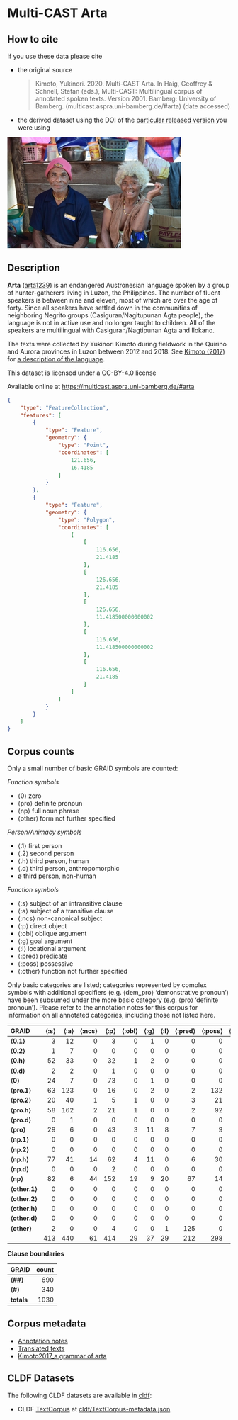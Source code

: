 # Multi-CAST Arta

## How to cite

If you use these data please cite
- the original source
  > Kimoto, Yukinori. 2020. Multi-CAST Arta. In Haig, Geoffrey & Schnell, Stefan (eds.), Multi-CAST: Multilingual corpus of annotated spoken texts. Version 2001. Bamberg: University of Bamberg. (multicast.aspra.uni-bamberg.de/#arta) (date accessed)
- the derived dataset using the DOI of the [particular released version](../../releases/) you were using

![](cldf/media/image.jpg)

## Description


**Arta** ([arta1239](https://glottolog.org/resource/languoid/id/arta1239)) is an endangered Austronesian language spoken by a group of hunter-gatherers living in Luzon, the Philippines. The number of fluent speakers is between nine and eleven, most of which are over the age of forty. Since all speakers have settled down in the communities of neighboring Negrito groups (Casiguran/Nagitupunan Agta people), the language is not in active use and no longer taught to children. All of the speakers are multilingual with Casiguran/Nagtipunan Agta and Ilokano.

The texts were collected by Yukinori Kimoto during fieldwork in the Quirino and Aurora provinces in Luzon between 2012 and 2018. See [Kimoto (2017)](Source#cldf:kimoto2017) for [a description of the language](MediaTable#cldf:Kimoto2017_a-grammar-of-Arta.pdf).

This dataset is licensed under a CC-BY-4.0 license

Available online at https://multicast.aspra.uni-bamberg.de/#arta


```geojson
{
    "type": "FeatureCollection",
    "features": [
        {
            "type": "Feature",
            "geometry": {
                "type": "Point",
                "coordinates": [
                    121.656,
                    16.4185
                ]
            }
        },
        {
            "type": "Feature",
            "geometry": {
                "type": "Polygon",
                "coordinates": [
                    [
                        [
                            116.656,
                            21.4185
                        ],
                        [
                            126.656,
                            21.4185
                        ],
                        [
                            126.656,
                            11.418500000000002
                        ],
                        [
                            116.656,
                            11.418500000000002
                        ],
                        [
                            116.656,
                            21.4185
                        ]
                    ]
                ]
            }
        }
    ]
}
```



## Corpus counts

Only a small number of basic GRAID symbols are counted:

*Function symbols*
- ⟨0⟩ zero
- ⟨pro⟩ definite pronoun
- ⟨np⟩ full noun phrase
- ⟨other⟩ form not further specified

*Person/Animacy symbols*
- ⟨.1⟩ first person
- ⟨.2⟩ second person
- ⟨.h⟩ third person, human
- ⟨.d⟩ third person, anthropomorphic
- ø third person, non-human

*Function symbols*
- ⟨:s⟩ subject of an intransitive clause
- ⟨:a⟩ subject of a transitive clause
- ⟨:ncs⟩ non-canonical subject
- ⟨:p⟩ direct object
- ⟨:obl⟩ oblique argument
- ⟨:g⟩ goal argument
- ⟨:l⟩ locational argument
- ⟨:pred⟩ predicate
- ⟨:poss⟩ possessive
- ⟨:other⟩ function not further specified

Only basic categories are listed; categories represented by complex symbols with additional
specifiers (e.g. ⟨dem_pro⟩ ‘demonstrative pronoun’) have been subsumed under the more basic
category (e.g. ⟨pro⟩ ‘definite pronoun’). Please refer to the annotation notes for this corpus for
information on all annotated categories, including those not listed here.

| GRAID | ⟨:s⟩ | ⟨:a⟩ | ⟨:ncs⟩ | ⟨:p⟩ | ⟨:obl⟩ | ⟨:g⟩ | ⟨:l⟩ | ⟨:pred⟩ | ⟨:poss⟩ | ⟨:other⟩ | totals |
|:--------------|-------:|-------:|---------:|-------:|---------:|-------:|-------:|----------:|----------:|-----------:|---------:|
| **⟨0.1⟩** | 3 | 12 | 0 | 3 | 0 | 1 | 0 | 0 | 0 | 0 | 19 |
| **⟨0.2⟩** | 1 | 7 | 0 | 0 | 0 | 0 | 0 | 0 | 0 | 0 | 8 |
| **⟨0.h⟩** | 52 | 33 | 0 | 32 | 1 | 2 | 0 | 0 | 0 | 0 | 120 |
| **⟨0.d⟩** | 2 | 2 | 0 | 1 | 0 | 0 | 0 | 0 | 0 | 0 | 5 |
| **⟨0⟩** | 24 | 7 | 0 | 73 | 0 | 1 | 0 | 0 | 0 | 0 | 105 |
| **⟨pro.1⟩** | 63 | 123 | 0 | 16 | 0 | 2 | 0 | 2 | 132 | 2 | 340 |
| **⟨pro.2⟩** | 20 | 40 | 1 | 5 | 1 | 0 | 0 | 3 | 21 | 0 | 91 |
| **⟨pro.h⟩** | 58 | 162 | 2 | 21 | 1 | 0 | 0 | 2 | 92 | 1 | 339 |
| **⟨pro.d⟩** | 0 | 1 | 0 | 0 | 0 | 0 | 0 | 0 | 0 | 0 | 1 |
| **⟨pro⟩** | 29 | 6 | 0 | 43 | 3 | 11 | 8 | 7 | 9 | 7 | 123 |
| **⟨np.1⟩** | 0 | 0 | 0 | 0 | 0 | 0 | 0 | 0 | 0 | 0 | 0 |
| **⟨np.2⟩** | 0 | 0 | 0 | 0 | 0 | 0 | 0 | 0 | 0 | 0 | 0 |
| **⟨np.h⟩** | 77 | 41 | 14 | 62 | 4 | 11 | 0 | 6 | 30 | 7 | 252 |
| **⟨np.d⟩** | 0 | 0 | 0 | 2 | 0 | 0 | 0 | 0 | 0 | 0 | 2 |
| **⟨np⟩** | 82 | 6 | 44 | 152 | 19 | 9 | 20 | 67 | 14 | 68 | 481 |
| **⟨other.1⟩** | 0 | 0 | 0 | 0 | 0 | 0 | 0 | 0 | 0 | 0 | 0 |
| **⟨other.2⟩** | 0 | 0 | 0 | 0 | 0 | 0 | 0 | 0 | 0 | 0 | 0 |
| **⟨other.h⟩** | 0 | 0 | 0 | 0 | 0 | 0 | 0 | 0 | 0 | 0 | 0 |
| **⟨other.d⟩** | 0 | 0 | 0 | 0 | 0 | 0 | 0 | 0 | 0 | 0 | 0 |
| **⟨other⟩** | 2 | 0 | 0 | 4 | 0 | 0 | 1 | 125 | 0 | 0 | 132 |
| | 413 | 440 | 61 | 414 | 29 | 37 | 29 | 212 | 298 | 85 | 2018 |


**Clause boundaries**

| GRAID | count |
|:-----------|--------:|
| **⟨##⟩** | 690 |
| **⟨#⟩** | 340 |
| **totals** | 1030 |



## Corpus metadata

- [Annotation notes](cldf/media/annotation-notes.pdf)
- [Translated texts](cldf/media/translated-texts.pdf)
- [Kimoto2017_a grammar of arta](cldf/media/Kimoto2017_a-grammar-of-Arta.pdf)


## CLDF Datasets

The following CLDF datasets are available in [cldf](cldf):

- CLDF [TextCorpus](https://github.com/cldf/cldf/tree/master/modules/TextCorpus) at [cldf/TextCorpus-metadata.json](cldf/TextCorpus-metadata.json)